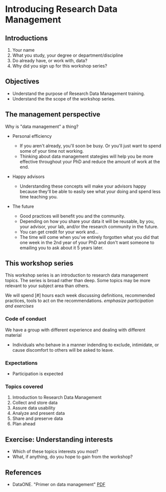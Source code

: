 # Introducing Research Data Management
## Introductions
1. Your name
2. What you study, your degree or department/discipline
3. Do already have, or work with, data?
4. Why did you sign up for this workshop series?

## Objectives
- Understand the purpose of Research Data Management training.
- Understand the the scope of the workshop series.

## The management perspective
Why is "data management" a thing?

- Personal efficiency
	- If you aren't already, you'll soon be busy. Or you'll just want to spend some of your time not working.
	- Thinking about data management stategies will help you be more effective throughout your PhD and reduce the amount of work at the end.

- Happy advisors
	- Understanding these concepts will make your advisors happy because they'll be able to easily see what your doing and spend less time teaching you.

- The future
	- Good practices will benefit you and the community. 
	- Depending on how you share your data it will be reusable, by you, your advisor, your lab, and/or the research community in the future. 
	- You can get credit for your work and...
	- The time will come when you've entirely forgotten what you did that one week in the 2nd year of your PhD and don't want someone to emailing you to ask about it 5 years later.

## This workshop series
This workshop series is an introduction to research data management topics. The series is broad rather than deep. Some topics may be more relevant to your subject area than others. 

We will spend [#] hours each week discussing definitions, recommended practices, tools to act on the recommendations. *emphasize participation and exercises* 

### Code of conduct 
We have a group with different experience and dealing with different material

- Individuals who behave in a manner indending to exclude, intimidate, or cause discomfort to others will be asked to leave.

### Expectations
- Participation is expected

### Topics covered

1. Introduction to Research Data Management
2. Collect and store data
3. Assure data usability
4. Analyze and present data
5. Share and preserve data
6. Plan ahead

## Exercise: Understanding interests 
- Which of these topics interests you most? 
- What, if anything, do you hope to gain from the workshop?

## References
- DataONE. "Primer on data management" [PDF](http://escholarship.org/uc/item/7tf5q7n3)